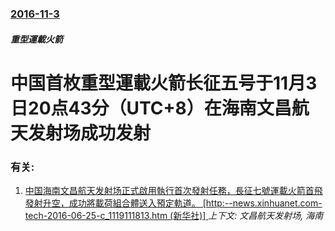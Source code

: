 ### [2016-11-3](/zh/news/2016/11/3/index.md)

##### 重型運載火箭
# 中国首枚重型運載火箭长征五号于11月3日20点43分（UTC+8）在海南文昌航天发射场成功发射




### 有关:

1. [中国海南文昌航天发射场正式啟用執行首次發射任務，長征七號運載火箭首飛發射升空，成功將載荷組合體送入預定軌道。 [http:--news.xinhuanet.com-tech-2016-06-25-c_1119111813.htm (新华社)] ](/zh/news/2016/06/25/中国海南文昌航天发射场正式啟用執行首次發射任務-長征七號運載火箭首飛發射升空-成功將載荷組合體送入預定軌道-http.md) _上下文: 文昌航天发射场, 海南_
